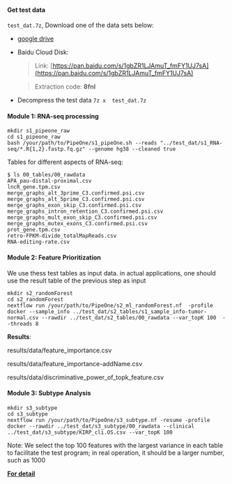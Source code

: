 
#### Get test data

 `test_dat.7z`, Download one of the data sets below:

* [google drive](https://drive.google.com/drive/folders/1XX9NgpUTRj4llgJq6dGen__-qq4qJ-c0?usp=sharing)

* Baidu Cloud Disk:

	>Link: [https://pan.baidu.com/s/1gbZR1LJAmuT_fmFY1UJ7sA](https://pan.baidu.com/s/1gbZR1LJAmuT_fmFY1UJ7sA) 

	>Extraction code: __8fnl__


* Decompress the test data
`
7z x  test_dat.7z
`

#### Module 1: RNA-seq processing
```
mkdir s1_pipeone_raw
cd s1_pipeone_raw
bash /your/path/to/PipeOne/s1_pipeOne.sh --reads "../test_dat/s1_RNA-seq/*.R{1,2}.fastp.fq.gz" --genome hg38 --cleaned true
```

Tables for different aspects of RNA-seq:

```
$ ls 00_tables/00_rawdata
APA_pau-distal-proximal.csv
lncR_gene.tpm.csv
merge_graphs_alt_3prime_C3.confirmed.psi.csv
merge_graphs_alt_5prime_C3.confirmed.psi.csv
merge_graphs_exon_skip_C3.confirmed.psi.csv
merge_graphs_intron_retention_C3.confirmed.psi.csv
merge_graphs_mult_exon_skip_C3.confirmed.psi.csv
merge_graphs_mutex_exons_C3.confirmed.psi.csv
prot_gene.tpm.csv
retro-FPKM-divide_totalMapReads.csv
RNA-editing-rate.csv
```

#### Module 2: Feature Prioritization
We use thess test tables as input data. in actual applications, one should use the result table of the previous step as input 

```
mkdir s2_randomForest
cd s2_randomForest
nextflow run /your/path/to/PipeOne/s2_ml_randomForest.nf  -profile docker --sample_info ../test_dat/s2_tables/s1_sample_info-tumor-normal.csv --rawdir ../test_dat/s2_tables/00_rawdata --var_topK 100  --threads 8
```

__Results__:

results/data/feature_importance.csv

results/data/feature_importance-addName.csv

results/data/discriminative_power_of_topk_feature.csv 

#### Module 3: Subtype Analysis
```
mkdir s3_subtype
cd s3_subtype
nextflow run /your/path/to/PipeOne/s3_subtype.nf -resume -profile docker --rawdir ../test_dat/s3_subtype/00_rawdata --clinical ../test_dat/s3_subtype/KIRP_cli.OS.csv --var_topK 100
```
Note: We select the top 100 features with the largest variance in each table to facilitate the test program; in real operation, it should be a larger number, such as 1000

__[For detail](../documentation/doc_s1)__

